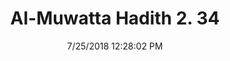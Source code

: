 ---
title        : "Al-Muwatta Hadith 2. 34"
date         : 7/25/2018 12:28:02 PM
draft        : false
type         : "hadith"
layout       : "hadith"
BookCode     : "AMH"
VolumeNumber : "2"
HadithNumber : "34"
categories  :  ["Purity - On Wudu in General"]
---